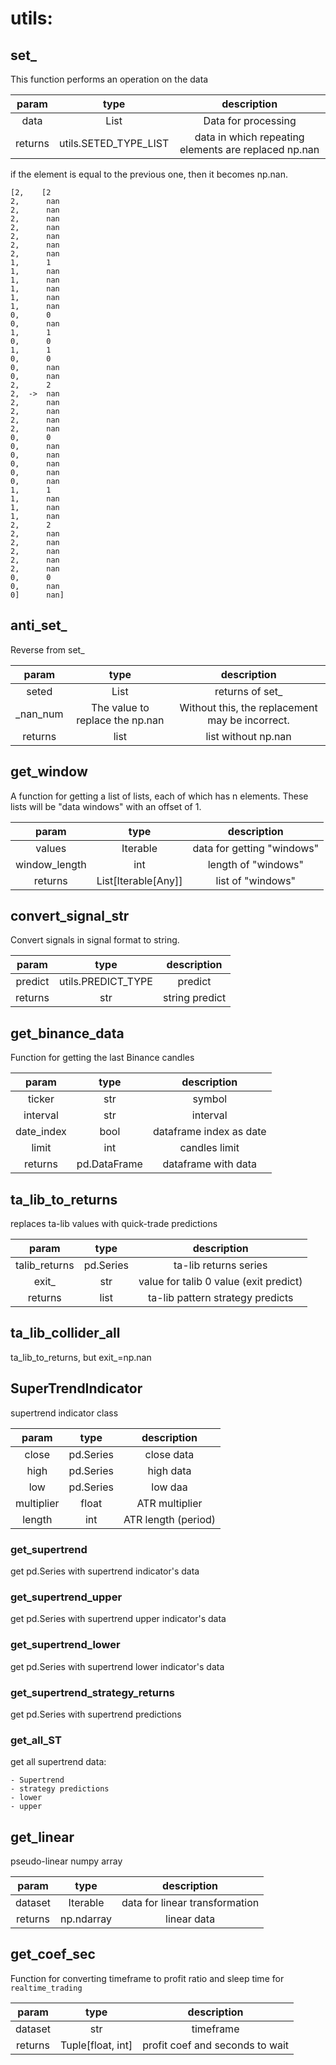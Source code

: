 # utils:

## set_

This function performs an operation on the data

| param  | type | description |
| :---: | :---: | :---: |
| data    | List | Data for processing |
| returns   | utils.SETED_TYPE_LIST | data in which repeating elements are replaced np.nan |

if the element is equal to the previous one, then it becomes np.nan.

```
[2,    [2
2,      nan
2,      nan
2,      nan
2,      nan
2,      nan
2,      nan
2,      nan
1,      1
1,      nan
1,      nan
1,      nan
1,      nan
1,      nan
0,      0
0,      nan
1,      1
0,      0
1,      1
0,      0
0,      nan
0,      nan
2,      2
2,  ->  nan
2,      nan
2,      nan
2,      nan
2,      nan
0,      0
0,      nan
0,      nan
0,      nan
0,      nan
0,      nan
1,      1
1,      nan
1,      nan
1,      nan
2,      2
2,      nan
2,      nan
2,      nan
2,      nan
2,      nan
0,      0
0,      nan
0]      nan]
```

## anti_set_

Reverse from set_

| param  | type | description |
| :---: | :---: | :---: |
| seted | List | returns of set_ |
| _nan_num | The value to replace the np.nan| Without this, the replacement may be incorrect. |
| returns   | list | list without np.nan |

## get_window

A function for getting a list of lists, each of which has n elements. These lists will be "data windows" with an offset
of 1.

| param  | type | description |
| :---: | :---: | :---: |
| values | Iterable | data for getting "windows" |
| window_length | int | length of "windows" |
| returns | List\[Iterable\[Any]] | list of "windows" |

## convert_signal_str

Convert signals in signal format to string.

| param  | type | description |
| :---: | :---: | :---: |
| predict | utils.PREDICT_TYPE | predict |
| returns | str | string predict |

## get_binance_data

Function for getting the last Binance candles

| param  | type | description |
| :---: | :---: | :---: |
| ticker | str | symbol |
| interval | str | interval |
| date_index | bool | dataframe index as date |
|limit|int|candles limit|
| returns | pd.DataFrame | dataframe with data |

## ta_lib_to_returns

replaces ta-lib values with quick-trade predictions

| param  | type | description |
| :---: | :---: | :---: |
| talib_returns | pd.Series | ta-lib returns series |
| exit_ | str | value for talib 0 value (exit predict) |
| returns | list | ta-lib pattern strategy predicts |

## ta_lib_collider_all

ta_lib_to_returns, but exit_=np.nan

## SuperTrendIndicator

supertrend indicator class

| param  | type | description |
| :---: | :---: | :---: |
| close | pd.Series | close data|
| high | pd.Series | high data|
| low |pd.Series| low daa|
| multiplier |float| ATR multiplier |
| length |int| ATR length (period) |

### get_supertrend

get pd.Series with supertrend indicator's data

### get_supertrend_upper

get pd.Series with supertrend upper indicator's data

### get_supertrend_lower

get pd.Series with supertrend lower indicator's data

### get_supertrend_strategy_returns

get pd.Series with supertrend predictions

### get_all_ST

get all supertrend data:

    - Supertrend
    - strategy predictions
    - lower
    - upper

## get_linear

pseudo-linear numpy array

| param  | type | description |
| :---: | :---: | :---: |
| dataset | Iterable | data for linear transformation |
| returns | np.ndarray | linear data |

## get_coef_sec

Function for converting timeframe to profit ratio and sleep time for `realtime_trading`

| param  | type | description |
| :---: | :---: | :---: |
| dataset | str | timeframe |
| returns | Tuple\[float, int] | profit coef and seconds to wait |
